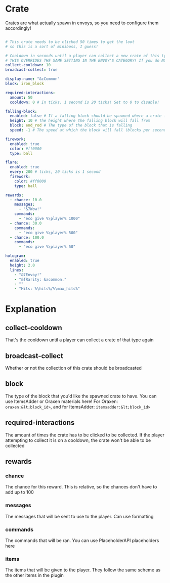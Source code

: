 # Crate

Crates are what actually spawn in envoys, so you need to configure them accordingly!

```yaml

# This crate needs to be clicked 50 times to get the loot
# so this is a sort of miniboss, I guess!

# Cooldown in seconds until a player can collect a new crate of this type
# THIS OVERRIDES THE SAME SETTING IN THE ENVOY'S CATEGORY! If you do NOT want to override it, remove it from here
collect-cooldown: 10
broadcast-collect: true

display-name: "&cCommon"
block: iron_block

required-interactions:
  amount: 50
  cooldown: 0 # In ticks. 1 second is 20 ticks! Set to 0 to disable!

falling-block:
  enabled: false # If a falling block should be spawned where a crate is spawned
  height: 10 # The height where the falling block will fall from
  block: end_rod # The type of the block that is falling
  speed: -1 # The speed at which the block will fall (blocks per second)

firework:
  enabled: true
  color: #ff0000
  type: ball

flare:
  enabled: true
  every: 200 # ticks, 20 ticks is 1 second
  firework:
    color: #ff0000
    type: ball

rewards:
  - chance: 10.0
    messages:
      - "&7Wow!"
    commands:
      - "eco give %\player% 1000"
  - chance: 30.0
    commands:
      - "eco give %\player% 500"
  - chance: 100.0
    commands:
      - "eco give %\player% 50"

hologram:
  enabled: true
  height: 2.0
  lines:
    - "&7Envoy!"
    - "&fRarity: &acommon."
    - ""
    - "Hits: %\hits%/%\max_hits%"


```

# Explanation

## collect-cooldown
That's the cooldown until a player can collect a crate of that type again

## broadcast-collect
Whether or not the collection of this crate should be broadcasted

## block
The type of the block that you'd like the spawned crate to have. You can use ItemsAdder or Oraxen 
materials here! For Oraxen: `oraxen:&lt;block_id>`, and for ItemsAdder: `itemsadder:&lt;block_id>`

## required-interactions
The amount of times the crate has to be clicked to be collected. If the player attempting to collect it is
on a cooldown, the crate won't be able to be collected

## rewards
 ### chance
  The chance for this reward. This is relative, so the chances don't have to add up to 100
 ### messages
  The messages that will be sent to use to the player. Can use formatting
 ### commands
  The commands that will be ran. You can use PlaceholderAPI placeholders here
 ### items
  The items that will be given to the player. They follow the same scheme as the other items in the plugin
